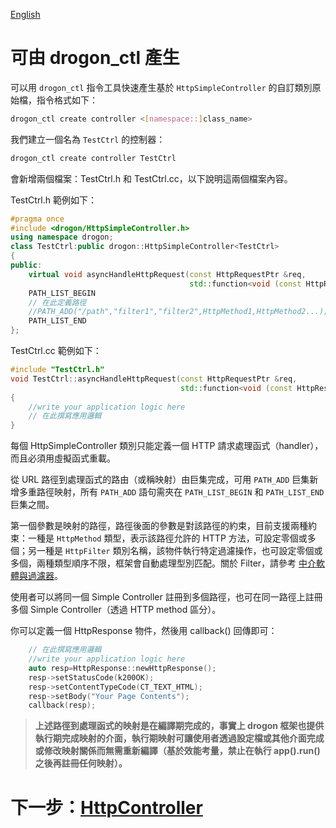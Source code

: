 [English](/ENG/ENG-04-1-Controller-HttpSimpleController)

# 可由 drogon_ctl 產生

可以用 `drogon_ctl` 指令工具快速產生基於 `HttpSimpleController` 的自訂類別原始檔，指令格式如下：

```bash
drogon_ctl create controller <[namespace::]class_name>
```

我們建立一個名為 `TestCtrl` 的控制器：

```bash
drogon_ctl create controller TestCtrl
```

會新增兩個檔案：TestCtrl.h 和 TestCtrl.cc，以下說明這兩個檔案內容。

TestCtrl.h 範例如下：

```c++
#pragma once
#include <drogon/HttpSimpleController.h>
using namespace drogon;
class TestCtrl:public drogon::HttpSimpleController<TestCtrl>
{
public:
    virtual void asyncHandleHttpRequest(const HttpRequestPtr &req,
                                        std::function<void (const HttpResponsePtr &)> &&callback)override;
    PATH_LIST_BEGIN
    // 在此定義路徑
    //PATH_ADD("/path","filter1","filter2",HttpMethod1,HttpMethod2...);
    PATH_LIST_END
};
```

TestCtrl.cc 範例如下：

```c++
#include "TestCtrl.h"
void TestCtrl::asyncHandleHttpRequest(const HttpRequestPtr &req,
                                      std::function<void (const HttpResponsePtr &)> &&callback)
{
    //write your application logic here
    // 在此撰寫應用邏輯
}
```

每個 HttpSimpleController 類別只能定義一個 HTTP 請求處理函式（handler），而且必須用虛擬函式重載。

從 URL 路徑到處理函式的路由（或稱映射）由巨集完成，可用 `PATH_ADD` 巨集新增多重路徑映射，所有 `PATH_ADD` 語句需夾在 `PATH_LIST_BEGIN` 和 `PATH_LIST_END` 巨集之間。

第一個參數是映射的路徑，路徑後面的參數是對該路徑的約束，目前支援兩種約束：一種是 `HttpMethod` 類型，表示該路徑允許的 HTTP 方法，可設定零個或多個；另一種是 `HttpFilter` 類別名稱，該物件執行特定過濾操作，也可設定零個或多個，兩種類型順序不限，框架會自動處理型別匹配。關於 Filter，請參考 [中介軟體與過濾器](/CHN/CHN-05-中间件和过滤器)。

使用者可以將同一個 Simple Controller 註冊到多個路徑，也可在同一路徑上註冊多個 Simple Controller（透過 HTTP method 區分）。

你可以定義一個 HttpResponse 物件，然後用 callback() 回傳即可：

```c++
    // 在此撰寫應用邏輯
    //write your application logic here
    auto resp=HttpResponse::newHttpResponse();
    resp->setStatusCode(k200OK);
    resp->setContentTypeCode(CT_TEXT_HTML);
    resp->setBody("Your Page Contents");
    callback(resp);
```

> **上述路徑到處理函式的映射是在編譯期完成的，事實上 drogon 框架也提供執行期完成映射的介面，執行期映射可讓使用者透過設定檔或其他介面完成或修改映射關係而無需重新編譯（基於效能考量，禁止在執行 app().run() 之後再註冊任何映射）。**

# 下一步：[HttpController](/CHN/CHN-04-2-控制器-HttpController)
